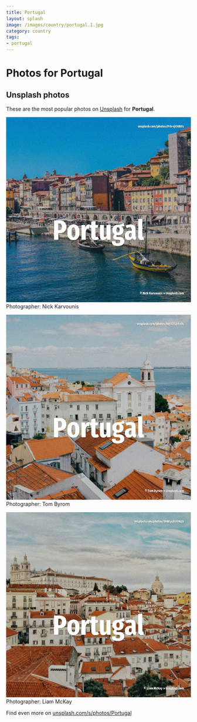 ```yaml
---
title: Portugal
layout: splash
image: /images/country/portugal.1.jpg
category: country
tags:
- portugal
---
```

# Photos for Portugal
 
## Unsplash photos
These are the most popular photos on [Unsplash](https://unsplash.com) for **Portugal**.
 
![Portugal](/images/country/portugal.1.jpg)
Photographer:  Nick Karvounis
 
![Portugal](/images/country/portugal.2.jpg)
Photographer:  Tom Byrom
 
![Portugal](/images/country/portugal.3.jpg)
Photographer:  Liam McKay
 
Find even more on [unsplash.com/s/photos/Portugal](https://unsplash.com/s/photos/Portugal)
 
